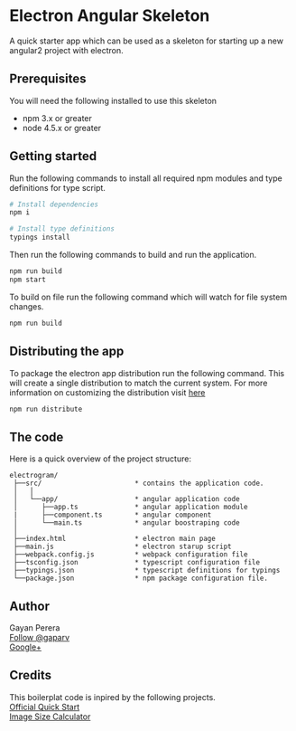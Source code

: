 # Electron Angular Skeleton

A quick starter app which can be used as a skeleton for starting up a new angular2 project with electron.

## Prerequisites
You will need the following installed to use this skeleton
* npm 3.x or greater
* node 4.5.x or greater

## Getting started
Run the following commands to install all required npm modules and type definitions for type script.

```bash
# Install dependencies
npm i

# Install type definitions
typings install

```
Then run the following commands to build and run the application.

```bash
npm run build
npm start
```

To build on file run the following command which will watch for file system changes.

```bash
npm run build
```

## Distributing the app
To package the electron app distribution run the following command. This will create a single distribution
to match the current system. For more information on customizing the distribution visit [here](https://github.com/electron-userland/electron-packager)

```bash
npm run distribute
``` 

## The code
Here is a quick overview of the project structure:
```
electrogram/
 ├──src/                       * contains the application code. 
 │   │   
 │   └──app/                   * angular application code
 │      ├──app.ts              * angular application module
 |      ├──component.ts        * angular component
 │      └──main.ts             * angular boostraping code
 │
 ├──index.html                 * electron main page
 ├──main.js                    * electron starup script     
 ├──webpack.config.js          * webpack configuration file
 ├──tsconfig.json              * typescript configuration file
 ├──typings.json               * typescript definitions for typings
 └──package.json               * npm package configuration file.
 ```

## Author
Gayan Perera  
[Follow @gaparv](https://twitter.com/gaparv)  
[Google+](https://plus.google.com/u/0/118381159417397489677)

## Credits
This boilerplat code is inpired by the following projects.  
[Official Quick Start](https://angular.io/docs/ts/latest/quickstart.html)  
[Image Size Calculator](https://github.com/auth0-blog/angular2-electron)  



